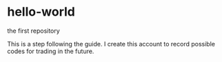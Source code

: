 # hello-world
the first repository

This is a step following the guide. 
I create this account to record possible codes for trading in the future.
